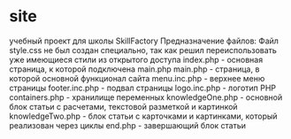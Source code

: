 # site
учебный проект для школы SkillFactory
Предназначение файлов: 
Файл style.css не был создан специально, так как решил переиспользовать уже имеющиеся стили из открытого доступа
index.php - основная страница, к которой подключена main.php
main.php - страница, в которой основной функционал сайта
menu.inc.php - верхнее меню страницы
footer.inc.php - подвал страницы
logo.inc.php - логотип PHP
containers.php - хранилище переменных
knowledgeOne.php - основной блок статьи с расчетами, текстовой разметкой и картинкой
knowledgeTwo.php - блок статьи с карточками и картинками, который реализован через циклы
end.php - завершающий блок статьи 
